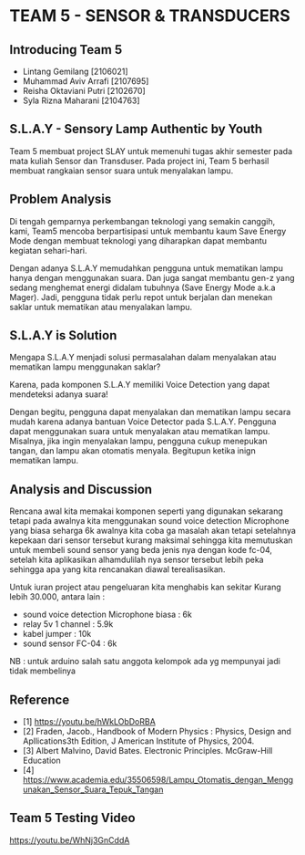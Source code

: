 # TEAM 5 - SENSOR & TRANSDUCERS

## Introducing Team 5
- Lintang Gemilang [2106021]
- Muhammad Aviv Arrafi [2107695]
- Reisha Oktaviani Putri [2102670]
- Syla Rizna Maharani [2104763]

## S.L.A.Y - Sensory Lamp Authentic by Youth
Team 5 membuat project SLAY untuk memenuhi tugas akhir semester pada mata kuliah Sensor dan Transduser. Pada project ini, Team 5 berhasil membuat rangkaian sensor suara untuk menyalakan lampu.

## Problem Analysis
Di tengah gemparnya perkembangan teknologi yang semakin canggih, kami, Team5 mencoba berpartisipasi untuk membantu kaum Save Energy Mode dengan membuat teknologi yang diharapkan dapat membantu kegiatan sehari-hari.

Dengan adanya S.L.A.Y memudahkan pengguna untuk mematikan lampu hanya dengan menggunakan suara. Dan juga sangat membantu gen-z yang sedang menghemat energi didalam tubuhnya (Save Energy Mode a.k.a Mager). Jadi, pengguna tidak perlu repot untuk berjalan dan menekan saklar untuk mematikan atau menyalakan lampu.

## S.L.A.Y is Solution
Mengapa S.L.A.Y menjadi solusi permasalahan dalam menyalakan atau mematikan lampu menggunakan saklar?

Karena, pada komponen S.L.A.Y memiliki Voice Detection yang dapat mendeteksi adanya suara!

Dengan begitu, pengguna dapat menyalakan dan mematikan lampu secara mudah karena adanya bantuan Voice Detector pada S.L.A.Y.
Pengguna dapat menggunakan suara untuk menyalakan atau mematikan lampu.
Misalnya, jika ingin menyalakan lampu, pengguna cukup menepukan tangan, dan lampu akan otomatis menyala. Begitupun ketika inign mematikan lampu.

## Analysis and Discussion
Rencana awal kita memakai komponen seperti yang digunakan sekarang tetapi pada awalnya kita menggunakan sound voice detection Microphone yang biasa seharga 6k awalnya kita coba ga masalah akan tetapi setelahnya kepekaan dari sensor tersebut kurang maksimal sehingga kita memutuskan untuk membeli sound sensor yang beda jenis nya dengan kode fc-04, setelah kita aplikasikan alhamdulilah nya sensor tersebut lebih peka sehingga apa yang kita rencanakan diawal terealisasikan.

Untuk iuran project atau pengeluaran kita menghabis kan sekitar 
Kurang lebih 30.000, antara lain : 

- sound voice detection Microphone biasa : 6k
- relay 5v 1 channel : 5.9k
- kabel jumper : 10k
- sound sensor FC-04 : 6k

NB : untuk arduino salah satu anggota kelompok ada yg mempunyai jadi tidak membelinya

## Reference
- [1] https://youtu.be/hWkLObDoRBA
- [2] Fraden, Jacob., Handbook of Modern Physics : Physics, Design and Apllications3th Edition, J American Institute of Physics, 2004.
- [3] Albert Malvino, David Bates. Electronic Principles. McGraw-Hill Education
- [4] https://www.academia.edu/35506598/Lampu_Otomatis_dengan_Menggunakan_Sensor_Suara_Tepuk_Tangan

## Team 5 Testing Video
https://youtu.be/WhNj3GnCddA
